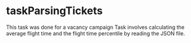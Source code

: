 # taskParsingTickets
This task was done for a vacancy campaign
Task involves calculating the average flight time and the flight time percentile by reading the JSON file.
